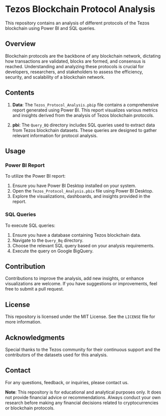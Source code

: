 # Tezos Blockchain Protocol Analysis

This repository contains an analysis of different protocols of the Tezos blockchain using Power BI and SQL queries.

## Overview

Blockchain protocols are the backbone of any blockchain network, dictating how transactions are validated, blocks are formed, and consensus is reached. Understanding and analyzing these protocols is crucial for developers, researchers, and stakeholders to assess the efficiency, security, and scalability of a blockchain network.

## Contents

1. **Data**: The `Tezos_Protocol_Analysis.pbip` file contains a comprehensive report generated using Power BI. This report visualizes various metrics and insights derived from the analysis of Tezos blockchain protocols.

2. **pbi**: The `Query_BQ` directory includes SQL queries used to extract data from Tezos blockchain datasets. These queries are designed to gather relevant information for protocol analysis.

## Usage

### Power BI Report

To utilize the Power BI report:

1. Ensure you have Power BI Desktop installed on your system.
2. Open the `Tezos_Protocol_Analysis.pbix` file using Power BI Desktop.
3. Explore the visualizations, dashboards, and insights provided in the report.

### SQL Queries

To execute SQL queries:

1. Ensure you have a database containing Tezos blockchain data.
2. Navigate to the `Query_Bq` directory.
3. Choose the relevant SQL query based on your analysis requirements.
4. Execute the query on Google BigQuery.

## Contribution

Contributions to improve the analysis, add new insights, or enhance visualizations are welcome. If you have suggestions or improvements, feel free to submit a pull request.

## License

This repository is licensed under the MIT License. See the `LICENSE` file for more information.

## Acknowledgments

Special thanks to the Tezos community for their continuous support and the contributors of the datasets used for this analysis.

## Contact

For any questions, feedback, or inquiries, please contact us.

**Note**: This repository is for educational and analytical purposes only. It does not provide financial advice or recommendations. Always conduct your own research before making any financial decisions related to cryptocurrencies or blockchain protocols.
